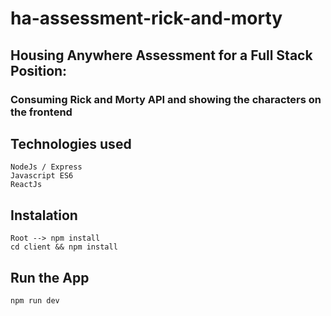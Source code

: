# ha-assessment-rick-and-morty

##  Housing Anywhere Assessment for a Full Stack Position:
### Consuming Rick and Morty API and showing the characters on the frontend
## Technologies used
```
NodeJs / Express
Javascript ES6
ReactJs
```

## Instalation
```
Root --> npm install
cd client && npm install
```

## Run the App
```
npm run dev
```